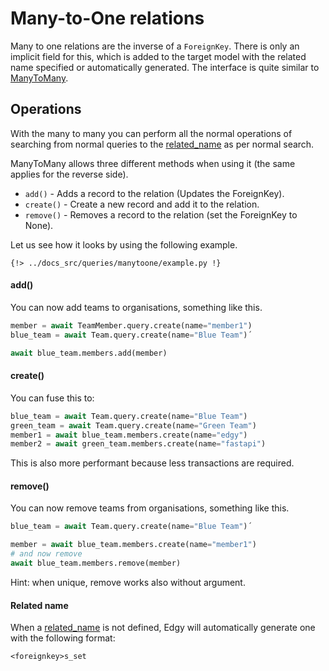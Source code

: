 # Many-to-One relations

Many to one relations are the inverse of a `ForeignKey`. There is only an implicit field for this,
which is added to the target model with the related name specified or automatically generated.
The interface is quite similar to [ManyToMany](./many-to-many.md).


## Operations

With the many to many you can perform all the normal operations of searching from normal queries
to the [related_name][related_name] as per normal search.

ManyToMany allows three different methods when using it (the same applies for the reverse side).

* `add()` - Adds a record to the relation (Updates the ForeignKey).
* `create()` - Create a new record and add it to the relation.
* `remove()` - Removes a record to the relation (set the ForeignKey to None).

Let us see how it looks by using the following example.

```python+
{!> ../docs_src/queries/manytoone/example.py !}
```

#### add()

You can now add teams to organisations, something like this.

```python
member = await TeamMember.query.create(name="member1")
blue_team = await Team.query.create(name="Blue Team")´

await blue_team.members.add(member)
```

#### create()

You can fuse this to:


```python
blue_team = await Team.query.create(name="Blue Team")
green_team = await Team.query.create(name="Green Team")
member1 = await blue_team.members.create(name="edgy")
member2 = await green_team.members.create(name="fastapi")
```

This is also more performant because less transactions are required.

#### remove()

You can now remove teams from organisations, something like this.

```python
blue_team = await Team.query.create(name="Blue Team")´

member = await blue_team.members.create(name="member1")
# and now remove
await blue_team.members.remove(member)
```

Hint: when unique, remove works also without argument.

#### Related name

When a [related_name][related_name] is not defined, Edgy will automatically generate one with the following
format:

```shell
<foreignkey>s_set
```


[related_name]: ./related-name.md
